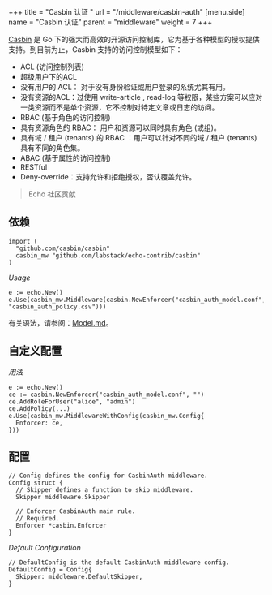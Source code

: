 +++
title = "Casbin 认证 "
url = "/middleware/casbin-auth"
[menu.side]
  name = "Casbin 认证"
  parent = "middleware"
  weight = 7
+++

[Casbin](https://github.com/casbin/casbin) 是 Go 下的强大而高效的开源访问控制库，它为基于各种模型的授权提供支持。到目前为止，Casbin 支持的访问控制模型如下：

- ACL (访问控制列表)
- 超级用户下的ACL
- 没有用户的 ACL： 对于没有身份验证或用户登录的系统尤其有用。
- 没有资源的ACL：过使用 write-article , read-log 等权限，某些方案可以应对一类资源而不是单个资源，它不控制对特定文章或日志的访问。
- RBAC (基于角色的访问控制)
- 具有资源角色的 RBAC： 用户和资源可以同时具有角色 (或组)。
- 具有域 / 租户 (tenants) 的 RBAC ：用户可以针对不同的域 / 租户 (tenants) 具有不同的角色集。
- ABAC (基于属性的访问控制)
- RESTful
- Deny-override：支持允许和拒绝授权，否认覆盖允许。

> Echo 社区贡献

## 依赖

```
import (
  "github.com/casbin/casbin"
  casbin_mw "github.com/labstack/echo-contrib/casbin"
)
```

*Usage*

```
e := echo.New()
e.Use(casbin_mw.Middleware(casbin.NewEnforcer("casbin_auth_model.conf", "casbin_auth_policy.csv")))
```

有关语法，请参阅：[Model.md](https://github.com/casbin/casbin/blob/master/Model.md)。

## 自定义配置

*用法*

```
e := echo.New()
ce := casbin.NewEnforcer("casbin_auth_model.conf", "")
ce.AddRoleForUser("alice", "admin")
ce.AddPolicy(...)
e.Use(casbin_mw.MiddlewareWithConfig(casbin_mw.Config{
  Enforcer: ce,
}))
```

## 配置

```
// Config defines the config for CasbinAuth middleware.
Config struct {
  // Skipper defines a function to skip middleware.
  Skipper middleware.Skipper

  // Enforcer CasbinAuth main rule.
  // Required.
  Enforcer *casbin.Enforcer
}
```

*Default Configuration*

```
// DefaultConfig is the default CasbinAuth middleware config.
DefaultConfig = Config{
  Skipper: middleware.DefaultSkipper,
}
```

